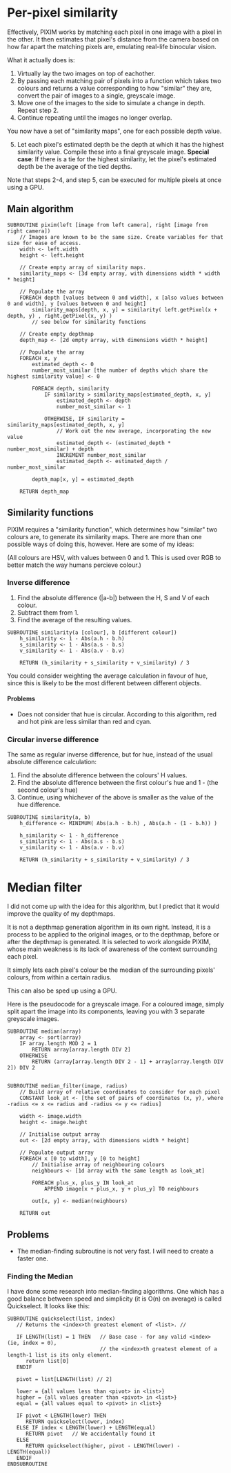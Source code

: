 # Per-pixel similarity
Effectively, PIXIM works by matching each pixel in one image with a pixel in the other. It then estimates that pixel's distance from the camera based on how far apart the matching pixels are, emulating real-life binocular vision.

What it actually does is:
1. Virtually lay the two images on top of eachother.
2. By passing each matching pair of pixels into a function which takes two colours and returns a value corresponding to how "similar" they are, convert the pair of images to a single, greyscale image.
3. Move one of the images to the side to simulate a change in depth. Repeat step 2.
4. Continue repeating until the images no longer overlap.

You now have a set of "similarity maps", one for each possible depth value.

5. Let each pixel's estimated depth be the depth at which it has the highest similarity value. Compile these into a final greyscale image.
    **Special case**: If there is a tie for the highest similarity, let the pixel's estimated depth be the average of the tied depths.

Note that steps 2-4, and step 5, can be executed for multiple pixels at once using a GPU.

## Main algorithm
```
SUBROUTINE pixim(left [image from left camera], right [image from right camera])
    // Images are known to be the same size. Create variables for that size for ease of access.
    width <- left.width
    height <- left.height

    // Create empty array of similarity maps.
    similarity_maps <- [3d empty array, with dimensions width * width * height]

    // Populate the array
    FOREACH depth [values between 0 and width], x [also values between 0 and width], y [values between 0 and height]
        similarity_maps[depth, x, y] = similarity( left.getPixel(x + depth, y) , right.getPixel(x, y) )
        // see below for similarity functions

    // Create empty depthmap
    depth_map <- [2d empty array, with dimensions width * height]

    // Populate the array
    FOREACH x, y
        estimated_depth <- 0
        number_most_similar [the number of depths which share the highest similarity value] <- 0

        FOREACH depth, similarity
            IF similarity > similarity_maps[estimated_depth, x, y]
                estimated_depth <- depth
                number_most_similar <- 1
            
            OTHERWISE, IF similarity = similarity_maps[estimated_depth, x, y]
                // Work out the new average, incorporating the new value
                estimated_depth <- (estimated_depth * number_most_similar) + depth
                INCREMENT number_most_similar
                estimated_depth <- estimated_depth / number_most_similar

        depth_map[x, y] = estimated_depth

    RETURN depth_map
```

## Similarity functions
PIXIM requires a "similarity function", which determines how "similar" two colours are, to generate its similarity maps. There are more than one possible ways of doing this, however. Here are some of my ideas:

\(All colours are HSV, with values between 0 and 1. This is used over RGB to better match the way humans percieve colour.\)
### Inverse difference
1. Find the absolute difference (|a-b|) between the H, S and V of each colour.
2. Subtract them from 1.
3. Find the average of the resulting values.

```
SUBROUTINE similarity(a [colour], b [different colour])
    h_similarity <- 1 - Abs(a.h - b.h)
    s_similarity <- 1 - Abs(a.s - b.s)
    v_similarity <- 1 - Abs(a.v - b.v)

    RETURN (h_similarity + s_similarity + v_similarity) / 3
```
You could consider weighting the average calculation in favour of hue, since this is likely to be the most different between different objects.

#### Problems
- Does not consider that hue is circular. According to this algorithm, red and hot pink are less similar than red and cyan.

### Circular inverse difference
The same as regular inverse difference, but for hue, instead of the usual absolute difference calculation:
1. Find the absolute difference between the colours' H values.
2. Find the absolute difference between the first colour's hue and 1 - (the second colour's hue)
3. Continue, using whichever of the above is smaller as the value of the hue difference.

```
SUBROUTINE similarity(a, b)
    h_difference <- MINIMUM( Abs(a.h - b.h) , Abs(a.h - (1 - b.h)) )
    
    h_similarity <- 1 - h_difference
    s_similarity <- 1 - Abs(a.s - b.s)
    v_similarity <- 1 - Abs(a.v - b.v)

    RETURN (h_similarity + s_similarity + v_similarity) / 3
```

# Median filter
I did not come up with the idea for this algorithm, but I predict that it would improve the quality of my depthmaps.

It is not a depthmap generation algorithm in its own right. Instead, it is a process to be applied to the original images, or to the depthmap, before or after the depthmap is generated. It is selected to work alongside PIXIM, whose main weakness is its lack of awareness of the context surrounding each pixel.

It simply lets each pixel's colour be the median of the surrounding pixels' colours, from within a certain radius.

This can also be sped up using a GPU.

Here is the pseudocode for a greyscale image. For a coloured image, simply split apart the image into its components, leaving you with 3 separate greyscale images.

```
SUBROUTINE median(array)
    array <- sort(array)
    IF array.length MOD 2 = 1
        RETURN array[array.length DIV 2]
    OTHERWISE
        RETURN (array[array.length DIV 2 - 1] + array[array.length DIV 2]) DIV 2


SUBROUTINE median_filter(image, radius)
    // Build array of relative coordinates to consider for each pixel
    CONSTANT look_at <- [the set of pairs of coordinates (x, y), where -radius <= x <= radius and -radius <= y <= radius]

    width <- image.width
    height <- image.height

    // Initialise output array
    out <- [2d empty array, with dimensions width * height]

    // Populate output array
    FOREACH x [0 to width], y [0 to height]
        // Initialise array of neighbouring colours
        neighbours <- [1d array with the same length as look_at]

        FOREACH plus_x, plus_y IN look_at
            APPEND image[x + plus_x, y + plus_y] TO neighbours

        out[x, y] <- median(neighbours)
    
    RETURN out
```
## Problems
- The median-finding subroutine is not very fast. I will need to create a faster one.

### Finding the Median
I have done some research into median-finding algorithms. One which has a good balance between speed and simplicity (it is O(n) on average) is called Quickselect. It looks like this:

```
SUBROUTINE quickselect(list, index)
   // Returns the <index>th greatest element of <list>. //
   
   IF LENGTH(list) = 1 THEN   // Base case - for any valid <index> (ie, index = 0),
                              // the <index>th greatest element of a length-1 list is its only element.
      return list[0]
   ENDIF
   
   pivot = list[LENGTH(list) // 2]
   
   lower = {all values less than <pivot> in <list>}
   higher = {all values greater than <pivot> in <list>}
   equal = {all values equal to <pivot> in <list>}
   
   IF pivot < LENGTH(lower) THEN
      RETURN quickselect(lower, index)
   ELSE IF index < LENGTH(lower) + LENGTH(equal)
      RETURN pivot   // We accidentally found it
   ELSE
      RETURN quickselect(higher, pivot - LENGTH(lower) - LENGTH(equal))
   ENDIF
ENDSUBROUTINE
```